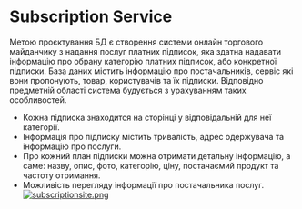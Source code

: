 # Subscription Service
Метою проєктування БД є створення системи онлайн торгового майданчику з надання послуг платних підписок, яка  здатна надавати інформацію про обрану категорію платних підписок, або конкретної підписки. База даних містить інформацію про постачальників, сервіс які вони пропонують, товар, користувачів та їх підписки. Відповідно предметній області система будується з урахуванням таких особливостей.
* Кожна підписка знаходится на сторінці у відповідальній для неї категорії.
* Інформація про підписку містить тривалість, адрес одержувача та інформацію про послуги.
* Про кожний план підписки можна отримати детальну інформацію, а саме: назву, опис, фото, категорію, ціну, постачаємий продукт та частоту отримання.
* Можливість перегляду інформації про постачальника послуг.
[![subscriptionsite.png](https://i.postimg.cc/Xv6dKgz4/subscriptionsite.png)](https://postimg.cc/WdSdT0VH)
